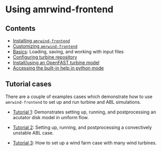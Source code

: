 # Using amrwind-frontend

## Contents
- [Installing `amrwind-frontend`](installing.md)
- [Customizing `amrwind-frontend`](customizing.md)
- [Basics](basics.md): Loading, saving, and working with input files
- [Configuring turbine repository](turbinerepo.md)
- [Install/using an OpenFAST turbine model](openfast_turbine.md)
- [Accessing the built-in help in python mode](builtinHelp.md)

## Tutorial cases

There are a couple of examples cases which demonstrate how to use
`amrwind-frontend` to set up and run turbine and ABL simulations.

- [Tutorial 1](tutorial1/README.md): Demonstrates setting up, running,
  and postprocessing an acutator disk model in uniform flow.

- [Tutorial 2](tutorial2/README.md): Setting up, running, and
  postprocessing a convectively unstable ABL case.

- [Tutorial 3](tutorial3/README.md): How to set up a wind farm case
  with many wind turbines.





